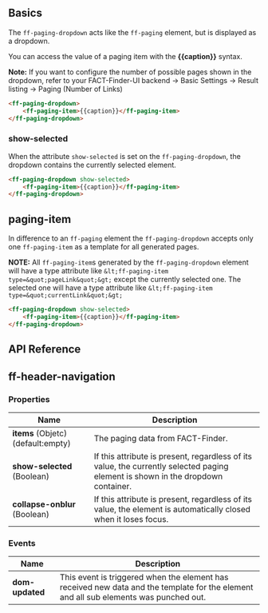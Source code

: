 ## Basics

The `ff-paging-dropdown` acts like the `ff-paging` element, but is displayed as a dropdown.

You can access the value of a paging item with the **{{caption}}** syntax.

**Note:** If you want to configure the number of possible pages shown in the dropdown, refer to your
FACT-Finder-UI backend -> Basic Settings -> Result listing -> Paging (Number of Links)

```html
<ff-paging-dropdown>
    <ff-paging-item>{{caption}}</ff-paging-item>
</ff-paging-dropdown>
```

### show-selected

When the attribute `show-selected` is set on the `ff-paging-dropdown`, the dropdown contains the currently selected element.

```html
<ff-paging-dropdown show-selected>
    <ff-paging-item>{{caption}}</ff-paging-item>
</ff-paging-dropdown>
```

## paging-item

In difference to an `ff-paging` element the `ff-paging-dropdown` accepts only one `ff-paging-item` as a template for all generated pages. 

**NOTE:** All `ff-paging-item`s generated by the `ff-paging-dropdown` element will have a
type attribute like `&lt;ff-paging-item type=&quot;pageLink&quot;&gt;` except the currently selected one.
The selected one will have a type attribute like `&lt;ff-paging-item type=&quot;currentLink&quot;&gt;`

```html
<ff-paging-dropdown show-selected>
    <ff-paging-item>{{caption}}</ff-paging-item>
</ff-paging-dropdown>
```

## API Reference
## ff-header-navigation

### Properties

| Name | Description |
| ---- | ----------- |
|**items** (Objetc) (default:empty)| The paging data from FACT-Finder.|
|**show-selected** (Boolean)|  If this attribute is present, regardless of its value, the currently selected paging element is shown in the dropdown container.|
|**collapse-onblur** (Boolean)|  If this attribute is present, regardless of its value, the element is automatically closed when it loses focus.|

### Events

| Name | Description |
| ---- | ----------- |
|**dom-updated**|  This event is triggered when the element has received new data and the template for the element and all sub elements was punched out.|